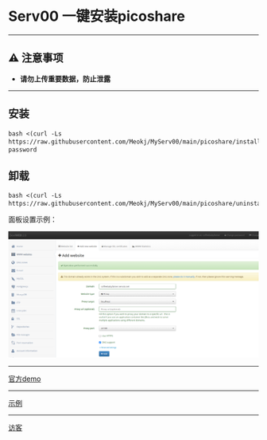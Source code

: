 # Serv00 一键安装picoshare

---

## ⚠️ 注意事项
- **请勿上传重要数据，防止泄露**

---

## 安装
```
bash <(curl -Ls https://raw.githubusercontent.com/Meokj/MyServ00/main/picoshare/install.sh) password
```
## 卸载
```
bash <(curl -Ls https://raw.githubusercontent.com/Meokj/MyServ00/main/picoshare/uninstall.sh) 
```

面板设置示例：

![面板设置图片](filebrowser/picture.png)

---
[官方demo](https://demo.pico.rocks/)

---
[示例](https://coffeebabycolor.serv00.net/)

---
[访客](https://coffeebabycolor.serv00.net/g/N2BUyKe6KDGmkrHS)
